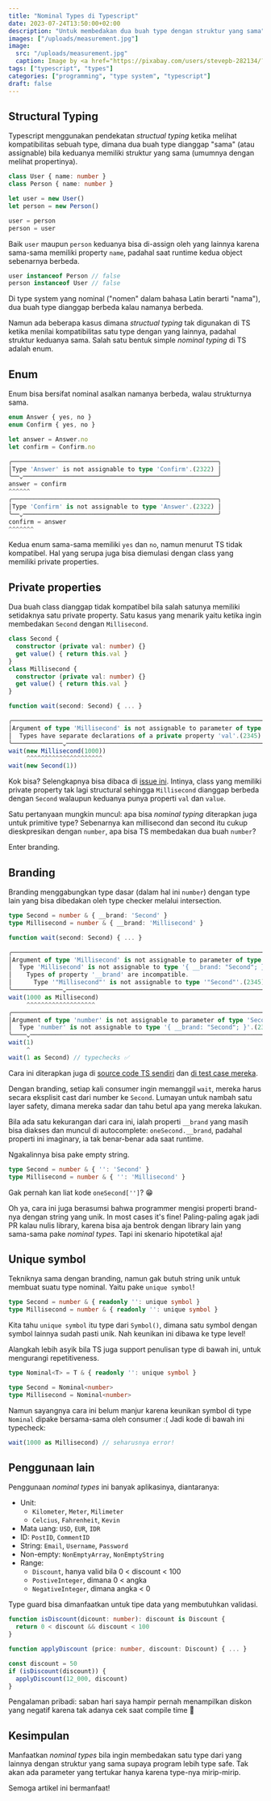 ```yaml
---
title: "Nominal Types di Typescript"
date: 2023-07-24T13:50:00+02:00
description: "Untuk membedakan dua buah type dengan struktur yang sama"
images: ["/uploads/measurement.jpg"]
image:
  src: "/uploads/measurement.jpg"
  caption: Image by <a href="https://pixabay.com/users/stevepb-282134/?utm_source=link-attribution&utm_medium=referral&utm_campaign=image&utm_content=695723">Steve Buissinne</a> from <a href="https://pixabay.com//?utm_source=link-attribution&utm_medium=referral&utm_campaign=image&utm_content=695723">Pixabay</a>
tags: ["typescript", "types"]
categories: ["programming", "type system", "typescript"]
draft: false
---
```


## Structural Typing

Typescript menggunakan pendekatan _structual typing_ ketika melihat kompatibilitas sebuah type, dimana dua buah type dianggap "sama" (atau assignable) bila keduanya memiliki struktur yang sama (umumnya dengan melihat propertinya).

```ts
class User { name: number }
class Person { name: number }

let user = new User()
let person = new Person()

user = person
person = user
```

Baik `user` maupun `person` keduanya bisa di-assign oleh yang lainnya karena sama-sama memiliki property `name`, padahal saat runtime kedua object sebenarnya berbeda.

```ts
user instanceof Person // false
person instanceof User // false
```

Di type system yang nominal ("nomen" dalam bahasa Latin berarti "nama"), dua buah type dianggap berbeda kalau namanya berbeda.

Namun ada beberapa kasus dimana _structual typing_ tak digunakan di TS ketika menilai kompatibilitas satu type dengan yang lainnya, padahal struktur keduanya sama. Salah satu bentuk simple _nominal typing_ di TS adalah enum.

## Enum

Enum bisa bersifat nominal asalkan namanya berbeda, walau strukturnya sama.

```ts
enum Answer { yes, no }
enum Confirm { yes, no }

let answer = Answer.no
let confirm = Confirm.no

╭─────────────────────────────────────────────────────────╮
│Type 'Answer' is not assignable to type 'Confirm'.(2322) │
╰──⌄──────────────────────────────────────────────────────╯
answer = confirm
^^^^^^
╭─────────────────────────────────────────────────────────╮
│Type 'Confirm' is not assignable to type 'Answer'.(2322) │
╰──⌄──────────────────────────────────────────────────────╯
confirm = answer
^^^^^^^
```

Kedua enum sama-sama memiliki `yes` dan `no`, namun menurut TS tidak kompatibel. Hal yang serupa juga bisa diemulasi dengan class yang memiliki private properties.

## Private properties

Dua buah class dianggap tidak kompatibel bila salah satunya memiliki setidaknya satu private property. Satu kasus yang menarik yaitu ketika ingin membedakan `Second` dengan `Millisecond`.

```ts
class Second {
  constructor (private val: number) {}
  get value() { return this.val }
}
class Millisecond {
  constructor (private val: number) {}
  get value() { return this.val }
}

function wait(second: Second) { ... }

╭───────────────────────────────────────────────────────────────────────────────╮
│Argument of type 'Millisecond' is not assignable to parameter of type 'Second'.│
│  Types have separate declarations of a private property 'val'.(2345)          │
╰──────────────⌄────────────────────────────────────────────────────────────────╯
wait(new Millisecond(1000))
     ^^^^^^^^^^^^^^^^^^^^^
wait(new Second(1))
```

Kok bisa? Selengkapnya bisa dibaca di [issue ini](https://github.com/microsoft/TypeScript/issues/18499#issuecomment-329842291). Intinya, class yang memiliki private property tak lagi structural sehingga `Millisecond` dianggap berbeda dengan `Second` walaupun keduanya punya properti `val` dan `value`.

Satu pertanyaan mungkin muncul: apa bisa _nominal typing_ diterapkan juga untuk primitive type? Sebenarnya kan millisecond dan second itu cukup dieskpresikan dengan `number`, apa bisa TS membedakan dua buah `number`?

Enter branding.

## Branding

Branding menggabungkan type dasar (dalam hal ini `number`) dengan type lain yang bisa dibedakan oleh type checker melalui intersection.

```ts
type Second = number & { __brand: 'Second' }
type Millisecond = number & { __brand: 'Millisecond' }

function wait(second: Second) { ... }

╭───────────────────────────────────────────────────────────────────────────────╮
│Argument of type 'Millisecond' is not assignable to parameter of type 'Second'.│
│  Type 'Millisecond' is not assignable to type '{ __brand: "Second"; }'.       │
│    Types of property '__brand' are incompatible.                              │
│      Type '"Millisecond"' is not assignable to type '"Second"'.(2345)         │
╰──────────────⌄────────────────────────────────────────────────────────────────╯
wait(1000 as Millisecond)
     ^^^^^^^^^^^^^^^^^^^
╭──────────────────────────────────────────────────────────────────────────╮
│Argument of type 'number' is not assignable to parameter of type 'Second'.│
│  Type 'number' is not assignable to type '{ __brand: "Second"; }'.(2345) │
╰────⌄─────────────────────────────────────────────────────────────────────╯
wait(1)
     ^
wait(1 as Second) // typechecks ✅
```

Cara ini diterapkan juga di [source code TS sendiri](https://github.com/microsoft/TypeScript/blob/01b18215eccec4e3b32743ab545bf8c6b570d782/src/compiler/types.ts#L24) dan [di test case mereka](https://github.com/microsoft/TypeScript/blob/01b18215eccec4e3b32743ab545bf8c6b570d782/tests/cases/conformance/types/intersection/intersectionAsWeakTypeSource.ts#L15).

Dengan branding, setiap kali consumer ingin memanggil `wait`, mereka harus secara eksplisit cast dari number ke `Second`. Lumayan untuk nambah satu layer safety, dimana mereka sadar dan tahu betul apa yang mereka lakukan.

Bila ada satu kekurangan dari cara ini, ialah properti `__brand` yang masih bisa diakses dan muncul di autocomplete: `oneSecond.__brand`, padahal properti ini imaginary, ia tak benar-benar ada saat runtime.

Ngakalinnya bisa pake empty string.

```ts
type Second = number & { '': 'Second' }
type Millisecond = number & { '': 'Millisecond' }
```

Gak pernah kan liat kode `oneSecond['']`? 😁

Oh ya, cara ini juga berasumsi bahwa programmer mengisi properti brand-nya dengan string yang unik. In most cases it's fine! Paling-paling agak jadi PR kalau nulis library, karena bisa aja bentrok dengan library lain yang sama-sama pake _nominal types_. Tapi ini skenario hipotetikal aja!

## Unique symbol

Tekniknya sama dengan branding, namun gak butuh string unik untuk membuat suatu type nominal. Yaitu pake `unique symbol`!

```ts
type Second = number & { readonly '': unique symbol }
type Millisecond = number & { readonly '': unique symbol }
```

Kita tahu `unique symbol` itu type dari `Symbol()`, dimana satu symbol dengan symbol lainnya sudah pasti unik. Nah keunikan ini dibawa ke type level!

Alangkah lebih asyik bila TS juga support penulisan type di bawah ini, untuk mengurangi repetitiveness.

```ts
type Nominal<T> = T & { readonly '': unique symbol }

type Second = Nominal<number>
type Millisecond = Nominal<number>
```

Namun sayangnya cara ini belum manjur karena keunikan symbol di type `Nominal` dipake bersama-sama oleh consumer :( Jadi kode di bawah ini typecheck:

```ts
wait(1000 as Millisecond) // seharusnya error!
```

## Penggunaan lain

Penggunaan _nominal types_ ini banyak aplikasinya, diantaranya:
- Unit:
  - `Kilometer`, `Meter`, `Milimeter`
  - `Celcius`, `Fahrenheit`, `Kevin`
- Mata uang: `USD`, `EUR`, `IDR`
- ID: `PostID`, `CommentID`
- String: `Email`, `Username`, `Password`
- Non-empty: `NonEmptyArray`, `NonEmptyString`
- Range:
  - `Discount`, hanya valid bila 0 < discount < 100
  - `PostiveInteger`, dimana 0 < angka
  - `NegativeInteger`, dimana angka < 0

Type guard bisa dimanfaatkan untuk tipe data yang membutuhkan validasi.

```ts
function isDiscount(dicount: number): discount is Discount {
  return 0 < discount && discount < 100
}

function applyDiscount (price: number, discount: Discount) { ... }

const discount = 50
if (isDiscount(discount)) {
  applyDiscount(12_000, discount)
}
```

Pengalaman pribadi: saban hari saya hampir pernah menampilkan diskon yang negatif karena tak adanya cek saat compile time 🐞

## Kesimpulan

Manfaatkan _nominal types_ bila ingin membedakan satu type dari yang lainnya dengan struktur yang sama supaya program lebih type safe. Tak akan ada parameter yang tertukar hanya karena type-nya mirip-mirip.

Semoga artikel ini bermanfaat!

<script>
  let loaded = false
  window.requestAnimationFrame(function waitForPrism () {
    if (loaded) { return }

    if (window.Prism === undefined) {
      return window.requestAnimationFrame(waitForPrism)
    }

    window.setTimeout(function () {
      $('.line').each((i, el) => {
        if ($(el).find('.err').length > 0) {
          $(el).addClass('balloon')
        }
      })
    }, 0)

    loaded = true
  })
</script>

<style>
  .line.balloon {
    color: #999;
  }
  .line.balloon .token {
    color: inherit !important;
  }
</style>
